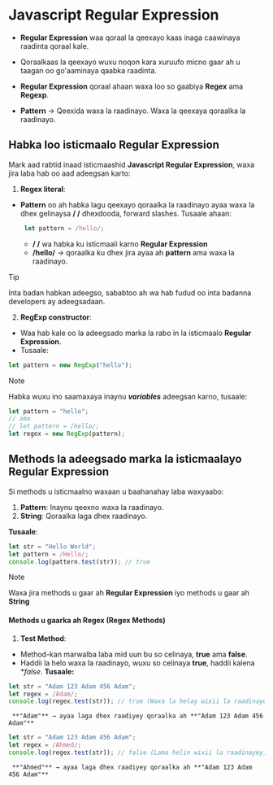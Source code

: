 # Javascript Regular Expression

- **Regular Expression** waa qoraal la qeexayo kaas inaga caawinaya raadinta qoraal kale.

- Qoraalkaas la qeexayo wuxu noqon kara xuruufo micno gaar ah u taagan oo go'aaminaya qaabka raadinta.

- **Regular Expression** qoraal ahaan waxa loo so gaabiya **Regex** ama **Regexp**.

- **Pattern** → Qeexida waxa la raadinayo. Waxa la qeexaya qoraalka la raadinayo.


## Habka loo isticmaalo Regular Expression
Mark aad rabtid inaad isticmaashid **Javascript Regular Expression**, waxa jira laba hab oo aad adeegsan karto:

1. **Regex literal**:
  - **Pattern** oo ah habka lagu qeexayo qoraalka la raadinayo ayaa waxa la dhex gelinaysa **/ /** dhexdooda, forward slashes. Tusaale ahaan:
     ```js
      let pattern = /hello/;
    ```
    - **/ /** wa habka ku isticmaali karno **Regular Expression**
    - **/hello/** → qoraalka ku dhex jira ayaa ah **pattern** ama waxa la raadinayo.

> [!TIP]
> Inta badan habkan adeegso, sababtoo ah wa hab fudud oo inta badanna developers ay adeegsadaan.
    
2. **RegExp constructor**:
  - Waa hab kale oo la adeegsado marka la rabo in la isticmaalo **Regular Expression**.
  - Tusaale:
  ```js
  let pattern = new RegExp("hello");
  ```
  
  > [!NOTE]
> Habka wuxu ino saamaxaya inaynu ***variables*** adeegsan karno, tusaale:
```js
let pattern = "hello";
// ama 
// let pattern = /hello/;
let regex = new RegExp(pattern);
```

## Methods la adeegsado marka la isticmaalayo **Regular Expression**
Si methods u isticmaalno waxaan u baahanahay laba waxyaabo:
1. **Pattern**: Inaynu qeexno waxa la raadinayo.
2. **String**: Qoraalka laga dhex raadinayo.

**Tusaale**:
```js
let str = "Hello World";
let pattern = /Hello/;
console.log(pattern.test(str)); // true
```
> [!NOTE]
> Waxa jira methods u gaar ah **Regular Expression** iyo methods u gaar ah **String**

#### Methods u gaarka ah Regex (Regex Methods)
1. **Test Method**:
  - Method-kan marwalba laba mid uun bu so celinaya, **true** ama **false**.
  - Haddii la helo waxa la raadinayo, wuxu so celinaya **true**, haddii kalena **false*.
  **Tusaale:**
  ```js
  let str = "Adam 123 Adam 456 Adam";
  let regex = /Adam/;
  console.log(regex.test(str)); // true (Waxa la helay wixii la raadinayey)
  ```
     **"Adam"** → ayaa laga dhex raadiyey qoraalka ah **"Adam 123 Adam 456 Adam"**
    
  ```js
  let str = "Adam 123 Adam 456 Adam";
  let regex = /Ahmed/;
  console.log(regex.test(str)); // false (Lama helin wixii la raadinayey)
  ```
     **"Ahmed"** → ayaa laga dhex raadiyey qoraalka ah **"Adam 123 Adam 456 Adam"**
